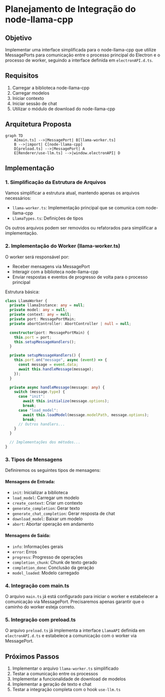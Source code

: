 # Planejamento de Integração do node-llama-cpp

## Objetivo

Implementar uma interface simplificada para o node-llama-cpp que utilize MessagePorts para comunicação entre o processo principal do Electron e o processo de worker, seguindo a interface definida em `electronAPI.d.ts`.

## Requisitos

1. Carregar a biblioteca node-llama-cpp
2. Carregar modelos
3. Iniciar contexto
4. Iniciar sessão de chat
5. Utilizar o módulo de download do node-llama-cpp

## Arquitetura Proposta

```mermaid
graph TD
    A[main.ts] -->|MessagePort| B[llama-worker.ts]
    B -->|import| C[node-llama-cpp]
    D[preload.ts] -->|MessagePort| A
    E[Renderer/use-llm.ts] -->|window.electronAPI| D
```

## Implementação

### 1. Simplificação da Estrutura de Arquivos

Vamos simplificar a estrutura atual, mantendo apenas os arquivos necessários:

- `llama-worker.ts`: Implementação principal que se comunica com node-llama-cpp
- `LlamaTypes.ts`: Definições de tipos

Os outros arquivos podem ser removidos ou refatorados para simplificar a implementação.

### 2. Implementação do Worker (llama-worker.ts)

O worker será responsável por:

- Receber mensagens via MessagePort
- Interagir com a biblioteca node-llama-cpp
- Enviar respostas e eventos de progresso de volta para o processo principal

Estrutura básica:

```typescript
class LlamaWorker {
  private llamaInstance: any = null;
  private model: any = null;
  private context: any = null;
  private port: MessagePortMain;
  private abortController: AbortController | null = null;

  constructor(port: MessagePortMain) {
    this.port = port;
    this.setupMessageHandlers();
  }

  private setupMessageHandlers() {
    this.port.on("message", async (event) => {
      const message = event.data;
      await this.handleMessage(message);
    });
  }

  private async handleMessage(message: any) {
    switch (message.type) {
      case "init":
        await this.initialize(message.options);
        break;
      case "load_model":
        await this.loadModel(message.modelPath, message.options);
        break;
      // Outros handlers...
    }
  }

  // Implementações dos métodos...
}
```

### 3. Tipos de Mensagens

Definiremos os seguintes tipos de mensagens:

#### Mensagens de Entrada:

- `init`: Inicializar a biblioteca
- `load_model`: Carregar um modelo
- `create_context`: Criar um contexto
- `generate_completion`: Gerar texto
- `generate_chat_completion`: Gerar resposta de chat
- `download_model`: Baixar um modelo
- `abort`: Abortar operação em andamento

#### Mensagens de Saída:

- `info`: Informações gerais
- `error`: Erros
- `progress`: Progresso de operações
- `completion_chunk`: Chunk de texto gerado
- `completion_done`: Conclusão da geração
- `model_loaded`: Modelo carregado

### 4. Integração com main.ts

O arquivo `main.ts` já está configurado para iniciar o worker e estabelecer a comunicação via MessagePort. Precisaremos apenas garantir que o caminho do worker esteja correto.

### 5. Integração com preload.ts

O arquivo `preload.ts` já implementa a interface `LlamaAPI` definida em `electronAPI.d.ts` e estabelece a comunicação com o worker via MessagePort.

## Próximos Passos

1. Implementar o arquivo `llama-worker.ts` simplificado
2. Testar a comunicação entre os processos
3. Implementar a funcionalidade de download de modelos
4. Implementar a geração de texto e chat
5. Testar a integração completa com o hook `use-llm.ts`
